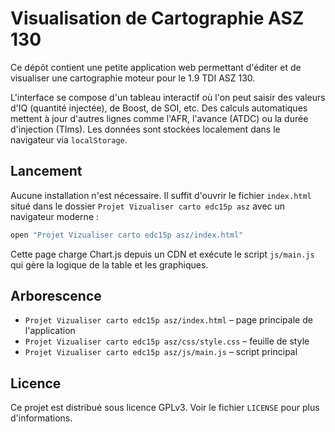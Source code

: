 # Visualisation de Cartographie ASZ 130

Ce dépôt contient une petite application web permettant d'éditer et de
visualiser une cartographie moteur pour le 1.9 TDI ASZ 130.

L'interface se compose d'un tableau interactif où l'on peut saisir des valeurs
d'IQ (quantité injectée), de Boost, de SOI, etc. Des calculs automatiques
mettent à jour d'autres lignes comme l'AFR, l'avance (ATDC) ou la durée
d'injection (TIms). Les données sont stockées localement dans le navigateur via
`localStorage`.

## Lancement

Aucune installation n'est nécessaire. Il suffit d'ouvrir le fichier
`index.html` situé dans le dossier `Projet Vizualiser carto edc15p asz` avec un
navigateur moderne :

```bash
open "Projet Vizualiser carto edc15p asz/index.html"
```

Cette page charge Chart.js depuis un CDN et exécute le script `js/main.js` qui
gère la logique de la table et les graphiques.

## Arborescence

- `Projet Vizualiser carto edc15p asz/index.html` – page principale de
  l'application
- `Projet Vizualiser carto edc15p asz/css/style.css` – feuille de style
- `Projet Vizualiser carto edc15p asz/js/main.js` – script principal

## Licence

Ce projet est distribué sous licence GPLv3. Voir le fichier `LICENSE` pour
plus d'informations.
